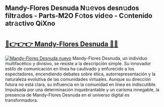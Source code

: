 ## Mandy-Flores Desnuda N𝚞𝚎vos desn𝚞dos filtr𝚊dos - Parts-M2O F𝚘tos vid𝚎o - C𝚘ntenido atr𝚊ctivo QiXno

# <h2><a href="http://mbc7wd.tromn.icu/?c=Mandy-Flores+Desnuda">🔗👉👉👉 Mandy-Flores Desnuda 🔗🔗</a></h2>

[![Mandy-Flores Desnuda nuevo](https://i.imgur.com/pEAQMta.gif)](http://mbc7wd.tromn.icu/?c=Mandy-Flores+Desnuda)
Mandy-Flores Desnuda, un individuo multifacético y divisivo, se resiste a la descripción simple. Su innovador estilo de comunicación en línea ha cautivado y enfurecido a los espectadores, encendiendo debates sobre ética, autorrepresentación y la naturaleza evolutiva de las comunidades virtuales. Aunque su dirección futura no está clara, su influencia en la comunidad en línea es indiscutible. Impulsada por una determinación inquebrantable y un carisma innegable, la presencia de Mandy-Flores Desnuda en el universo digital es transformadora.
